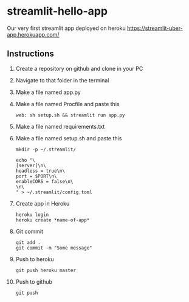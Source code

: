 # streamlit-hello-app
Our very first streamlit app deployed on heroku
https://streamlit-uber-app.herokuapp.com/

## Instructions
1. Create a repository on github and clone in your PC
2. Navigate to that folder in the terminal
3. Make a file named app.py
4. Make a file named Procfile and paste this

	```
    web: sh setup.sh && streamlit run app.py
    ```

5. Make a file named requirements.txt
6. Make a file named setup.sh and paste this
	
    ```
    mkdir -p ~/.streamlit/

    echo "\
    [server]\n\
    headless = true\n\
    port = $PORT\n\
    enableCORS = false\n\
    \n\
    " > ~/.streamlit/config.toml
    ```

7. Create app in Heroku
    ```
    heroku login
    heroku create *name-of-app*
    ```
8. Git commit
    ```
    git add .
    git commit -m "Some message"
    ```
9. Push to heroku
    ```
    git push heroku master
    ```
10. Push to github
    ```
    git push
    ```
